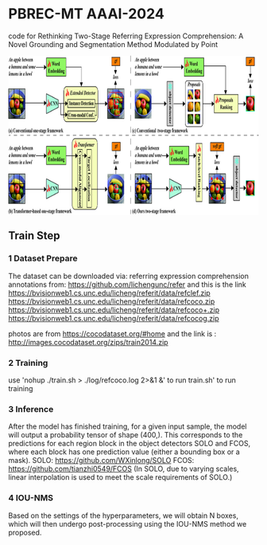 # PBREC-MT AAAI-2024
code for Rethinking Two-Stage Referring Expression Comprehension: A Novel Grounding and Segmentation Method Modulated by Point
<p align="center"> <img src='docs/overview.jpg' align="center" height="320px"> </p>

## Train Step
### 1 Dataset Prepare 

The dataset can be downloaded via:
referring expression comprehension annotations from: https://github.com/lichengunc/refer
and this is the link
https://bvisionweb1.cs.unc.edu/licheng/referit/data/refclef.zip
https://bvisionweb1.cs.unc.edu/licheng/referit/data/refcoco.zip
https://bvisionweb1.cs.unc.edu/licheng/referit/data/refcoco+.zip
https://bvisionweb1.cs.unc.edu/licheng/referit/data/refcocog.zip

photos are from https://cocodataset.org/#home
and the link is : http://images.cocodataset.org/zips/train2014.zip

### 2 Training

use 'nohup ./train.sh > ./log/refcoco.log 2>&1 &' to run train.sh' to run training

### 3 Inference

After the model has finished training, for a given input sample, the model will output a probability tensor of shape (400,). This corresponds to the predictions for each region block in the object detectors SOLO and FCOS, where each block has one prediction value (either a bounding box or a mask).
SOLO: https://github.com/WXinlong/SOLO
FCOS: https://github.com/tianzhi0549/FCOS (In SOLO, due to varying scales, linear interpolation is used to meet the scale requirements of SOLO.)

### 4 IOU-NMS

Based on the settings of the hyperparameters, we will obtain N boxes, which will then undergo post-processing using the IOU-NMS method we proposed.



